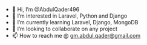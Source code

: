 - 👋 Hi, I’m @AbdulQader496
- 👀 I’m interested in Laravel, Python and Django
- 🌱 I’m currently learning Laravel, Django, MongoDB
- 💞️ I’m looking to collaborate on any project
- 📫 How to reach me @ gm.abdul.qader@gmail.com

<!---
AbdulQader496/AbdulQader496 is a ✨ special ✨ repository because its `README.md` (this file) appears on your GitHub profile.
You can click the Preview link to take a look at your changes.
--->
